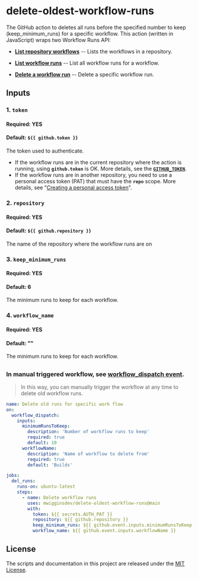 # delete-oldest-workflow-runs
The GitHub action to deletes all runs before the specified number to keep (keep_minimum_runs) for a specific workflow. This action (written in JavaScript) wraps two Workflow Runs API:
* [**List repository workflows**](https://docs.github.com/en/free-pro-team@latest/rest/reference/actions#list-repository-workflows) -- Lists the workflows in a repository.

* [**List workflow runs**](https://docs.github.com/en/free-pro-team@latest/rest/reference/actions#list-workflow-runs) -- List all workflow runs for a workflow.

* [**Delete a workflow run**](https://docs.github.com/en/free-pro-team@latest/rest/reference/actions#delete-a-workflow-run) -- Delete a specific workflow run.


## Inputs
### 1. `token`
#### Required: YES
#### Default: `${{ github.token }}`
The token used to authenticate.
* If the workflow runs are in the current repository where the action is running, using **`github.token`** is OK. More details, see the [**`GITHUB_TOKEN`**](https://docs.github.com/en/free-pro-team@latest/actions/reference/authentication-in-a-workflow).
* If the workflow runs are in another repository, you need to use a personal access token (PAT) that must have the **`repo`** scope. More details, see "[Creating a personal access token](https://docs.github.com/en/free-pro-team@latest/github/authenticating-to-github/creating-a-personal-access-token)".

### 2. `repository`
#### Required: YES
#### Default: `${{ github.repository }}`
The name of the repository where the workflow runs are on

### 3. `keep_minimum_runs`
#### Required: YES
#### Default: 6
The minimum runs to keep for each workflow.

### 4. `workflow_name`
#### Required: YES
#### Default: ""
The minimum runs to keep for each workflow.
##

### In manual triggered workflow, see [workflow_dispatch event](https://docs.github.com/en/free-pro-team@latest/actions/reference/events-that-trigger-workflows#workflow_dispatch).
> In this way, you can manually trigger the workflow at any time to delete old workflow runs. <br/>
```yaml
name: Delete old runs for specific work flow
on:
  workflow_dispatch:
    inputs:
      minimumRunsToKeep:
        description: 'Number of workflow runs to keep'
        required: true
        default: 10
      workflowName:
        description: 'Name of workflow to delete from'
        required: true
        default: 'Builds'

jobs:
  del_runs:
    runs-on: ubuntu-latest
    steps:
      - name: Delete workflow runs
        uses: mwigginsdev/delete-oldest-workflow-runs@main
        with:
          token: ${{ secrets.AUTH_PAT }}
          repository: ${{ github.repository }}
          keep_minimum_runs: ${{ github.event.inputs.minimumRunsToKeep }}
          workflow_name: ${{ github.event.inputs.workflowName }}
```
##

## License
The scripts and documentation in this project are released under the [MIT License](https://github.com/Mattraks/delete-workflow-runs/blob/main/LICENSE).
##

